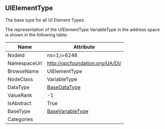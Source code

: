 <!-- objecttype -->
## UIElementType
The base type for all UI Element Types.  
<!-- end of text -->
The representation of the UIElementType VariableType in the address space is shown in the following table:  

|Name|Attribute|
|---|---|
|NodeId|ns=1;i=6246|
|NamespaceUri|http://opcfoundation.org/UA/DI/|
|BrowseName|UIElementType|
|NodeClass|VariableType|
|DataType|[BaseDataType](../../../Core/Part3/DataTypes/BaseDataType/readme.md)|
|ValueRank|-1|
|IsAbstract|True|
|BaseType|[BaseVariableType](../../../Core/Part5/VariableTypes/BaseVariableType/readme.md)|
|Categories||

